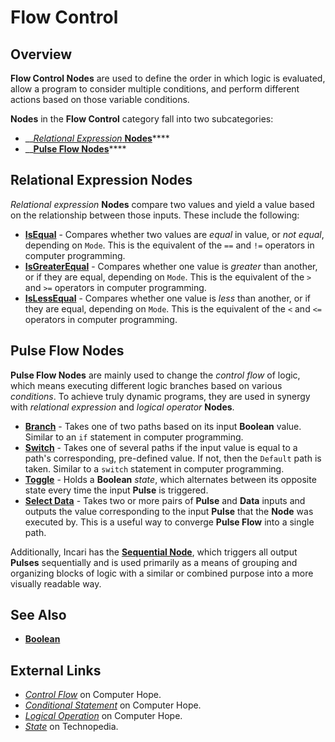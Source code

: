 # Flow Control

## Overview

**Flow Control Nodes** are used to define the order in which logic is evaluated, allow a program to consider multiple conditions, and perform different actions based on those variable conditions.

**Nodes** in the **Flow Control** category fall into two subcategories:

* \_\_[_Relational Expression_ **Nodes**](https://docs.incari.com/incari-studio/toolbox/flow-control#relational-expression-nodes)\*\*\*\*
* \_\_[**Pulse Flow Nodes**](https://docs.incari.com/incari-studio/toolbox/flow-control#pulse-flow-nodes)\*\*\*\*

## Relational Expression Nodes

_Relational expression_ **Nodes** compare two values and yield a value based on the relationship between those inputs. These include the following:

* [**IsEqual**](is-equal.md) - Compares whether two values are _equal_ in value, or _not equal_, depending on `Mode`. This is the equivalent of the `==` and `!=` operators in computer programming.
* [**IsGreaterEqual**](is-greater-equal.md) - Compares whether one value is _greater_ than another, or if they are equal, depending on `Mode`. This is the equivalent of the `>` and `>=` operators in computer programming.
* [**IsLessEqual**](is-less-equal.md) - Compares whether one value is _less_ than another, or if they are equal, depending on `Mode`. This is the equivalent of the `<` and `<=` operators in computer programming.

## Pulse Flow Nodes

**Pulse Flow Nodes** are mainly used to change the _control flow_ of logic, which means executing different logic branches based on various _conditions_. To achieve truly dynamic programs, they are used in synergy with _relational expression_ and _logical operator_ **Nodes**.

* [**Branch**](branch.md) - Takes one of two paths based on its input **Boolean** value. Similar to an `if` statement in computer programming.
* [**Switch**](switch.md) - Takes one of several paths if the input value is equal to a path's corresponding, pre-defined value. If not, then the `Default` path is taken. Similar to a `switch` statement in computer programming.
* [**Toggle**](toggle.md) - Holds a **Boolean** _state_, which alternates between its opposite state every time the input **Pulse** is triggered.
* [**Select Data**](select-data.md) - Takes two or more pairs of **Pulse** and **Data** inputs and outputs the value corresponding to the input **Pulse** that the **Node** was executed by. This is a useful way to converge **Pulse Flow** into a single path.

Additionally, Incari has the [**Sequential Node**](sequential.md), which triggers all output **Pulses** sequentially and is used primarily as a means of grouping and organizing blocks of logic with a similar or combined purpose into a more visually readable way.

## See Also

* [**Boolean**](../math/boolean/)

## External Links

* [_Control Flow_](https://www.computerhope.com/jargon/c/contflow.htm) on Computer Hope.
* [_Conditional Statement_](https://www.computerhope.com/jargon/c/contstat.htm) on Computer Hope.
* [_Logical Operation_](https://www.computerhope.com/jargon/l/logioper.htm) on Computer Hope.
* [_State_](https://www.techopedia.com/definition/696/state-computer-science) on Technopedia.


